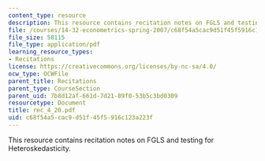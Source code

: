 ```yaml
---
content_type: resource
description: This resource contains recitation notes on FGLS and testing for Heteroskedasticity.
file: /courses/14-32-econometrics-spring-2007/c68f54a5cac9d51f45f5916c123a223f_rec_4_20.pdf
file_size: 58115
file_type: application/pdf
learning_resource_types:
- Recitations
license: https://creativecommons.org/licenses/by-nc-sa/4.0/
ocw_type: OCWFile
parent_title: Recitations
parent_type: CourseSection
parent_uid: 7b8d12af-661d-7d21-89f0-53b5c3bd0309
resourcetype: Document
title: rec_4_20.pdf
uid: c68f54a5-cac9-d51f-45f5-916c123a223f
---
```

This resource contains recitation notes on FGLS and testing for Heteroskedasticity.